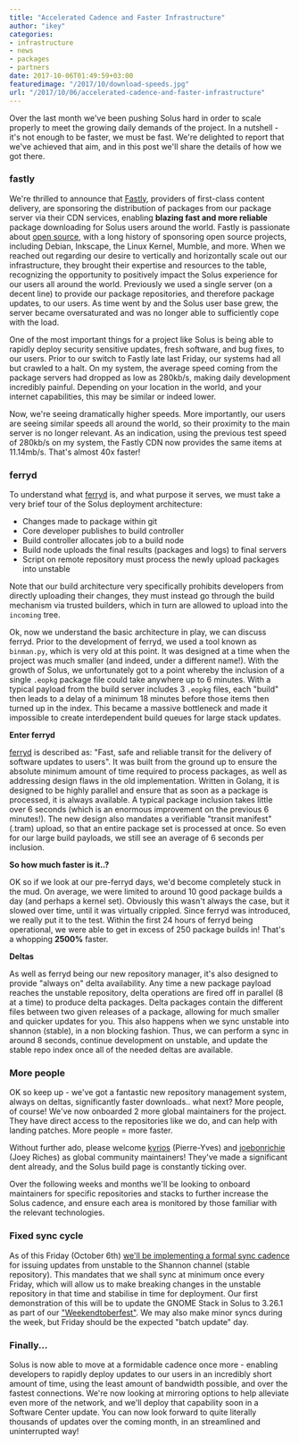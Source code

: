 ```yaml
---
title: "Accelerated Cadence and Faster Infrastructure"
author: "ikey"
categories:
- infrastructure
- news
- packages
- partners
date: 2017-10-06T01:49:59+03:00
featuredimage: "/2017/10/download-speeds.jpg"
url: "/2017/10/06/accelerated-cadence-and-faster-infrastructure"
---
```


Over the last month we've been pushing Solus hard in order to scale properly to meet the growing daily demands of the project. In a nutshell - it's not enough to be faster, we must be fast. We're delighted to report that we've achieved that aim, and in this post we'll share the details of how we got there.
<!--more-->

### fastly

We're thrilled to announce that [Fastly](http://fastly.us/2fpXNvV), providers of first-class content delivery, are sponsoring the distribution of packages from our package server via their CDN services, enabling **blazing fast and more reliable** package downloading for Solus users around the world. Fastly is passionate about [open source](https://www.fastly.com/open-source/), with a long history of sponsoring open source projects, including Debian, Inkscape, the Linux Kernel, Mumble, and more. When we reached out regarding our desire to vertically and horizontally scale out our infrastructure, they brought their expertise and resources to the table, recognizing the opportunity to positively impact the Solus experience for our users all around the world.
Previously we used a single server (on a decent line) to provide our package repositories, and therefore package updates, to our users. As time went by and the Solus user base grew, the server became oversaturated and was no longer able to sufficiently cope with the load.

One of the most important things for a project like Solus is being able to rapidly deploy security sensitive updates, fresh software, and bug fixes, to our users. Prior to our switch to Fastly late last Friday, our systems had all but crawled to a halt. On my system, the average speed coming from the package servers had dropped as low as 280kb/s, making daily development incredibly painful. Depending on your location in the world, and your internet capabilities, this may be similar or indeed lower.

Now, we're seeing dramatically higher speeds. More importantly, our users are seeing similar speeds all around the world, so their proximity to the main server is no longer relevant. As an indication, using the previous test speed of 280kb/s on my system, the Fastly CDN now provides the same items at 11.14mb/s. That's almost 40x faster!

### ferryd

To understand what [ferryd](https://github.com/solus-project/ferryd) is, and what purpose it serves, we must take a very brief tour of the Solus deployment architecture:

- Changes made to package within git
- Core developer publishes to build controller
- Build controller allocates job to a build node
- Build node uploads the final results (packages and logs) to final servers
- Script on remote repository must process the newly upload packages into unstable

Note that our build architecture very specifically prohibits developers from directly uploading their changes, they must instead go through the build mechanism via trusted builders, which in turn are allowed to upload into the `incoming` tree.

Ok, now we understand the basic architecture in play, we can discuss ferryd. Prior to the development of ferryd, we used a tool known as `binman.py`, which is very old at this point. It was designed at a time when the project was much smaller (and indeed, under a different name!). With the growth of Solus, we unfortunately got to a point whereby the inclusion of a single `.eopkg` package file could take anywhere up to 6 minutes. With a typical payload from the build server includes 3 `.eopkg` files, each "build" then leads to a delay of a minimum 18 minutes before those items then turned up in the index. This became a massive bottleneck and made it impossible to create interdependent build queues for large stack updates.

**Enter ferryd**

[ferryd](https://github.com/solus-project/ferryd) is described as: "Fast, safe and reliable transit for the delivery of software updates to users". It was built from the ground up to ensure the absolute minimum amount of time required to process packages, as well as addressing design flaws in the old implementation. Written in Golang, it is designed to be highly parallel and ensure that as soon as a package is processed, it is always available. A typical package inclusion takes little over 6 seconds (which is an enormous improvement on the previous 6 minutes!). The new design also mandates a verifiable "transit manifest" (.tram) upload, so that an entire package set is processed at once. So even for our large build payloads, we still see an average of 6 seconds per inclusion.

**So how much faster is it..?**

OK so if we look at our pre-ferryd days, we'd become completely stuck in the mud. On average, we were limited to around 10 good package builds a day (and perhaps a kernel set). Obviously this wasn't always the case, but it slowed over time, until it was virtually crippled. Since ferryd was introduced, we really put it to the test. Within the first 24 hours of ferryd being operational, we were able to get in excess of 250 package builds in! That's a whopping **2500%** faster.

**Deltas**

As well as ferryd being our new repository manager, it's also designed to provide "always on" delta availability. Any time a new package payload reaches the unstable repository, delta operations are fired off in parallel (8 at a time) to produce delta packages. Delta packages contain the different files between two given releases of a package, allowing for much smaller and quicker updates for you. This also happens when we sync unstable into shannon (stable), in a non blocking fashion. Thus, we can perform a sync in around 8 seconds, continue development on unstable, and update the stable repo index once all of the needed
deltas are available.

### More people

OK so keep up - we've got a fantastic new repository management system, always on deltas, significantly faster downloads.. what next? More people, of course! We've now onboarded 2 more global maintainers for the project. They have direct access to the repositories like we do, and can help with landing patches. More people = more faster.

Without further ado, please welcome [kyrios](https://dev.solus-project.com/p/kyrios123/) (Pierre-Yves) and [joebonrichie](https://dev.solus-project.com/p/joebonrichie/) (Joey Riches) as global community maintainers! They've made a significant dent already, and the Solus build page is constantly ticking over.

Over the following weeks and months we'll be looking to onboard maintainers for specific repositories and stacks to further increase the Solus cadence, and ensure each area is monitored by those familiar with the relevant technologies.

### Fixed sync cycle

As of this Friday (October 6th) [we'll be implementing a formal sync cadence](/articles/packaging/release-processes/en/) for issuing updates from unstable to the Shannon channel (stable repository). This mandates that we shall sync at minimum once every Friday, which will allow us to make breaking changes in the unstable repository in that time and stabilise in time for deployment. Our first demonstration of this will be to update the GNOME Stack in Solus to 3.26.1 as part of our ["Weekendtoberfest"](https://dev.solus-project.com/T4672). We may also make minor syncs during the week, but Friday should be the expected "batch update" day.

### Finally...

Solus is now able to move at a formidable cadence once more - enabling developers to rapidly deploy updates to our users in an incredibly short amount of time, using the least amount of bandwidth possible, and over the fastest connections. We're now looking at mirroring options to help alleviate even more of the network, and we'll deploy that capability soon in a Software Center update. You can now look forward to quite literally thousands of updates over the coming month, in an streamlined and uninterrupted way!
